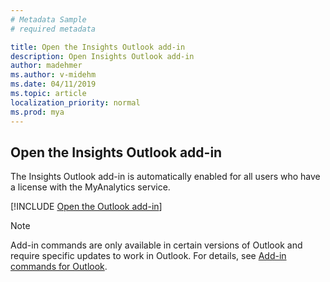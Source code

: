 ```yaml
---
# Metadata Sample
# required metadata

title: Open the Insights Outlook add-in
description: Open Insights Outlook add-in
author: madehmer
ms.author: v-midehm
ms.date: 04/11/2019
ms.topic: article
localization_priority: normal 
ms.prod: mya
---
```


## Open the Insights Outlook add-in

The Insights Outlook add-in is automatically enabled for all users who have a license with the MyAnalytics service.

[!INCLUDE [Open the Outlook add-in](../../Includes/to-open-outlook-add-in.md)]

> [!Note]
> Add-in commands are only available in certain versions of Outlook and require specific updates to work in Outlook. For details, see [Add-in commands for Outlook](https://docs.microsoft.com/en-us/outlook/add-ins/add-in-commands-for-outlook).

